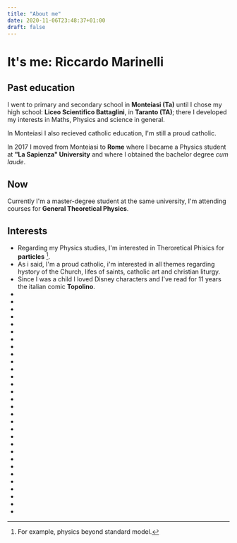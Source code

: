 ```yaml
---
title: "About me"
date: 2020-11-06T23:48:37+01:00
draft: false
---
```


# It's me: Riccardo Marinelli

## Past education 

I went to primary and secondary school in **Monteiasi (Ta)** until I chose my high school: **Liceo Scientifico Battaglini**, in **Taranto (TA)**; there I developed my interests in Maths, Physics and science in general.

In Monteiasi I also recieved catholic education, I'm still a proud catholic.

In 2017 I moved from Monteiasi to **Rome** where I became a Physics student at **"La Sapienza" University** and where I obtained the bachelor degree *cum laude*.

## Now

Currently I'm a master-degree student at the same university, I'm attending courses for **General Theoretical Physics**.

## Interests

* Regarding my Physics studies, I'm interested in Theroretical Phisics for **particles** [^1].
* As i said, I'm a proud catholic, i'm interested in all themes regarding hystory of the Church, lifes of saints, catholic art and christian liturgy.
* Since I was a child I loved Disney characters and I've read for 11 years the italian comic **Topolino**.
* 
* 
* 
* 
* 
* 
* 
* 
* 
* 
* 
* 
* 
* 
* 
* 
* 
* 
* 
* 
* 
* 
* 
* 
* 
* 
* 
* 
* 
* 


[^1]: For example, physics beyond standard model.

